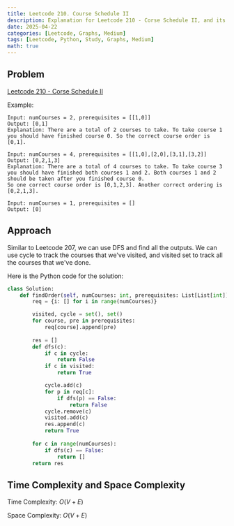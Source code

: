 ```yaml
---
title: Leetcode 210. Course Schedule II
description: Explanation for Leetcode 210 - Corse Schedule II, and its solution in Python.
date: 2025-04-22
categories: [Leetcode, Graphs, Medium]
tags: [Leetcode, Python, Study, Graphs, Medium]
math: true
---
```


## Problem
[Leetcode 210 - Corse Schedule II](https://leetcode.com/problems/course-schedule-ii/description/)

Example:
```
Input: numCourses = 2, prerequisites = [[1,0]]
Output: [0,1]
Explanation: There are a total of 2 courses to take. To take course 1 you should have finished course 0. So the correct course order is [0,1].

Input: numCourses = 4, prerequisites = [[1,0],[2,0],[3,1],[3,2]]
Output: [0,2,1,3]
Explanation: There are a total of 4 courses to take. To take course 3 you should have finished both courses 1 and 2. Both courses 1 and 2 should be taken after you finished course 0.
So one correct course order is [0,1,2,3]. Another correct ordering is [0,2,1,3].

Input: numCourses = 1, prerequisites = []
Output: [0]
```

## Approach

Similar to Leetcode 207, we can use DFS and find all the outputs. We can use cycle to track the courses that we've visited, and visited set to track all the courses that we've done.

Here is the Python code for the solution:
```python
class Solution:
    def findOrder(self, numCourses: int, prerequisites: List[List[int]]) -> List[int]:
        req = {i: [] for i in range(numCourses)}

        visited, cycle = set(), set()
        for course, pre in prerequisites:
            req[course].append(pre)
        
        res = []
        def dfs(c):
            if c in cycle:
                return False
            if c in visited:
                return True

            cycle.add(c)
            for p in req[c]:
                if dfs(p) == False:
                    return False
            cycle.remove(c)
            visited.add(c)    
            res.append(c)
            return True
            
        for c in range(numCourses):
            if dfs(c) == False:
                return []    
        return res 
```
## Time Complexity and Space Complexity

Time Complexity: $O(V+E)$

Space Complexity: $O(V+E)$